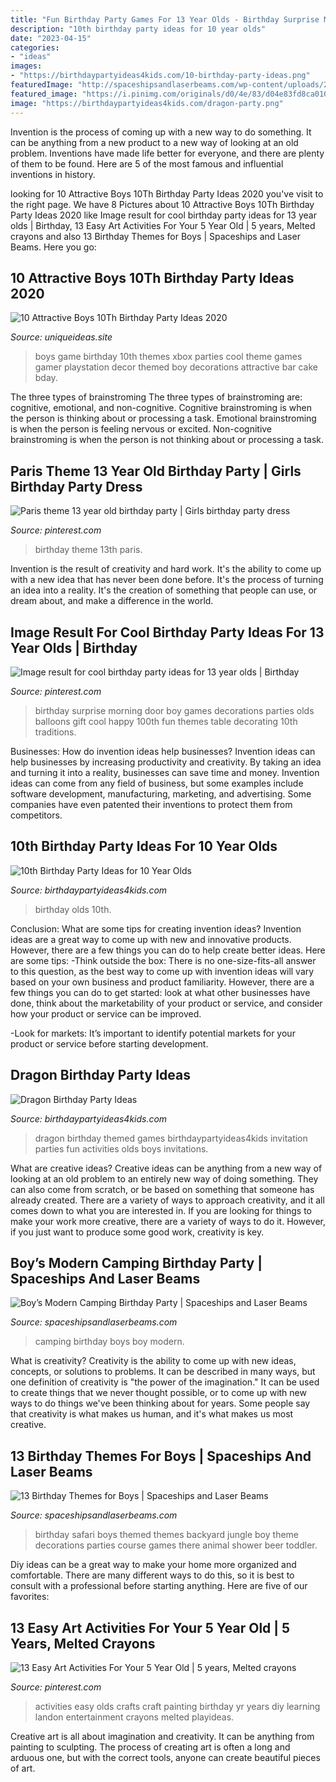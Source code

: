 ```yaml
---
title: "Fun Birthday Party Games For 13 Year Olds - Birthday Surprise Morning Door Boy Games Decorations Parties Olds Balloons Gift Cool Happy 100th Fun Themes Table Decorating 10th Traditions"
description: "10th birthday party ideas for 10 year olds"
date: "2023-04-15"
categories:
- "ideas"
images:
- "https://birthdaypartyideas4kids.com/10-birthday-party-ideas.png"
featuredImage: "http://spaceshipsandlaserbeams.com/wp-content/uploads/2015/09/boys-modern-camping-birthday-party-ideas.jpg"
featured_image: "https://i.pinimg.com/originals/d0/4e/83/d04e83fd8ca010c96b6901175276ded4.jpg"
image: "https://birthdaypartyideas4kids.com/dragon-party.png"
---
```



Invention is the process of coming up with a new way to do something. It can be anything from a new product to a new way of looking at an old problem. Inventions have made life better for everyone, and there are plenty of them to be found. Here are 5 of the most famous and influential inventions in history.

	

		
looking for 10 Attractive Boys 10Th Birthday Party Ideas 2020 you've visit to the right page. We have 8 Pictures about 10 Attractive Boys 10Th Birthday Party Ideas 2020 like Image result for cool birthday party ideas for 13 year olds | Birthday, 13 Easy Art Activities For Your 5 Year Old | 5 years, Melted crayons and also 13 Birthday Themes for Boys | Spaceships and Laser Beams. Here you go:
		
    
## 10 Attractive Boys 10Th Birthday Party Ideas 2020

<img loading=lazy src="https://www.uniqueideas.site/wp-content/uploads/video-game-party-pinteres-1.jpg" onerror="this.onerror=null;this.src='https://tse2.mm.bing.net/th?id=OIP.5AmlPqQ22kKEUTb8ME65sQHaJ4&amp;pid=15.1';" alt="10 Attractive Boys 10Th Birthday Party Ideas 2020">

_Source: uniqueideas.site_

>boys game birthday 10th themes xbox parties cool theme games gamer playstation decor themed boy decorations attractive bar cake bday. 

	

The three types of brainstroming
The three types of brainstroming are: cognitive, emotional, and non-cognitive. Cognitive brainstroming is when the person is thinking about or processing a task. Emotional brainstroming is when the person is feeling nervous or excited. Non-cognitive brainstroming is when the person is not thinking about or processing a task.

    
## Paris Theme 13 Year Old Birthday Party | Girls Birthday Party Dress

<img loading=lazy src="https://i.pinimg.com/originals/d0/4e/83/d04e83fd8ca010c96b6901175276ded4.jpg" onerror="this.onerror=null;this.src='https://tse3.mm.bing.net/th?id=OIP.Zz2dCf6SO4tuss5Q0DEGHAAAAA&amp;pid=15.1';" alt="Paris theme 13 year old birthday party | Girls birthday party dress">

_Source: pinterest.com_

>birthday theme 13th paris. 

	

Invention is the result of creativity and hard work. It's the ability to come up with a new idea that has never been done before. It's the process of turning an idea into a reality. It's the creation of something that people can use, or dream about, and make a difference in the world.

    
## Image Result For Cool Birthday Party Ideas For 13 Year Olds | Birthday

<img loading=lazy src="https://i.pinimg.com/736x/ac/ab/dd/acabdd0fd9abc665feaea7d237ad1928.jpg" onerror="this.onerror=null;this.src='https://tse3.mm.bing.net/th?id=OIP.Q4SufhNTToxcvkV2e27e7wHaQ2&amp;pid=15.1';" alt="Image result for cool birthday party ideas for 13 year olds | Birthday">

_Source: pinterest.com_

>birthday surprise morning door boy games decorations parties olds balloons gift cool happy 100th fun themes table decorating 10th traditions. 

	

Businesses: How do invention ideas help businesses?
Invention ideas can help businesses by increasing productivity and creativity. By taking an idea and turning it into a reality, businesses can save time and money. Invention ideas can come from any field of business, but some examples include software development, manufacturing, marketing, and advertising. Some companies have even patented their inventions to protect them from competitors.

    
## 10th Birthday Party Ideas For 10 Year Olds

<img loading=lazy src="https://birthdaypartyideas4kids.com/10-birthday-party-ideas.png" onerror="this.onerror=null;this.src='https://tse1.mm.bing.net/th?id=OIP.oo7itIlsA82sc67hMW7CWgAAAA&amp;pid=15.1';" alt="10th Birthday Party Ideas for 10 Year Olds">

_Source: birthdaypartyideas4kids.com_

>birthday olds 10th. 

	

Conclusion: What are some tips for creating invention ideas?
Invention ideas are a great way to come up with new and innovative products. However, there are a few things you can do to help create better ideas. Here are some tips:
-Think outside the box: There is no one-size-fits-all answer to this question, as the best way to come up with invention ideas will vary based on your own business and product familiarity. However, there are a few things you can do to get started: look at what other businesses have done, think about the marketability of your product or service, and consider how your product or service can be improved.

-Look for markets: It’s important to identify potential markets for your product or service before starting development.

    
## Dragon Birthday Party Ideas

<img loading=lazy src="https://birthdaypartyideas4kids.com/dragon-party.png" onerror="this.onerror=null;this.src='https://tse1.mm.bing.net/th?id=OIP.732Bmf5uWrDJ7ZkJsfb3FwAAAA&amp;pid=15.1';" alt="Dragon Birthday Party Ideas">

_Source: birthdaypartyideas4kids.com_

>dragon birthday themed games birthdaypartyideas4kids invitation parties fun activities olds boys invitations. 

	

What are creative ideas?
Creative ideas can be anything from a new way of looking at an old problem to an entirely new way of doing something. They can also come from scratch, or be based on something that someone has already created. There are a variety of ways to approach creativity, and it all comes down to what you are interested in. If you are looking for things to make your work more creative, there are a variety of ways to do it. However, if you just want to produce some good work, creativity is key.

    
## Boy’s Modern Camping Birthday Party | Spaceships And Laser Beams

<img loading=lazy src="http://spaceshipsandlaserbeams.com/wp-content/uploads/2015/09/boys-modern-camping-birthday-party-ideas.jpg" onerror="this.onerror=null;this.src='https://tse3.mm.bing.net/th?id=OIP.oEsQwWw_qYpiRpDE6X2GwAHaKl&amp;pid=15.1';" alt="Boy’s Modern Camping Birthday Party | Spaceships and Laser Beams">

_Source: spaceshipsandlaserbeams.com_

>camping birthday boys boy modern. 

	

What is creativity?
Creativity is the ability to come up with new ideas, concepts, or solutions to problems. It can be described in many ways, but one definition of creativity is "the power of the imagination." It can be used to create things that we never thought possible, or to come up with new ways to do things we've been thinking about for years. Some people say that creativity is what makes us human, and it's what makes us most creative.

    
## 13 Birthday Themes For Boys | Spaceships And Laser Beams

<img loading=lazy src="http://spaceshipsandlaserbeams.com/wp-content/uploads/2016/05/7-boys-safari-themed-birthday-party-660x660.jpeg" onerror="this.onerror=null;this.src='https://tse3.mm.bing.net/th?id=OIP.5q9kuPOmI5jqddyQSl6PiQHaHa&amp;pid=15.1';" alt="13 Birthday Themes for Boys | Spaceships and Laser Beams">

_Source: spaceshipsandlaserbeams.com_

>birthday safari boys themed themes backyard jungle boy theme decorations parties course games there animal shower beer toddler. 

	

Diy ideas can be a great way to make your home more organized and comfortable. There are many different ways to do this, so it is best to consult with a professional before starting anything. Here are five of our favorites: 

    
## 13 Easy Art Activities For Your 5 Year Old | 5 Years, Melted Crayons

<img loading=lazy src="https://s-media-cache-ak0.pinimg.com/736x/2d/54/25/2d5425bf2df40457bfc1d8c29c898b53.jpg" onerror="this.onerror=null;this.src='https://tse1.mm.bing.net/th?id=OIP.x9oOcVLKX8QhrqSWPRZp9wHaKl&amp;pid=15.1';" alt="13 Easy Art Activities For Your 5 Year Old | 5 years, Melted crayons">

_Source: pinterest.com_

>activities easy olds crafts craft painting birthday yr years diy learning landon entertainment crayons melted playideas. 

	

Creative art is all about imagination and creativity. It can be anything from painting to sculpting. The process of creating art is often a long and arduous one, but with the correct tools, anyone can create beautiful pieces of art.

